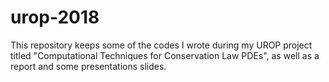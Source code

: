 # urop-2018

This repository keeps some of the codes I wrote during my UROP project titled "Computational Techniques for Conservation Law PDEs", as well as a report and some presentations slides.

